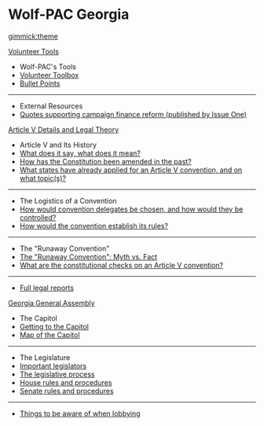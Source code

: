 <!--
  -- Name of your wiki
  -- Do NOT remove the leading `#` character.
  -->

# Wolf-PAC Georgia


<!--
  -- Default theme
  -- (Read: http://dynalon.github.io/mdwiki/#!customizing.md#Theme_chooser)
  -->

[gimmick:theme](flatly)


<!--
  -- Navigation
  -- (Read: http://dynalon.github.io/mdwiki/#!quickstart.md#Adding_a_navigation)
  -->
  
[Volunteer Tools]()

  * Wolf-PAC's Tools
  * [Volunteer Toolbox](https://drive.google.com/open?id=1LnTEeJ4TwiMvRh9R8QlFABL9h7hxzBTF9BtQrNJJ-I8)
  * [Bullet Points](https://docs.google.com/document/d/1c6gITiSLoMagOAT5fL_bH4o5-sPnxLna2aqWpHnhbiA/edit?usp=sharing)
  ----
  * External Resources
  * [Quotes supporting campaign finance reform (published by Issue One)](https://rightonmoney.tumblr.com)
  
[Article V Details and Legal Theory]()

  * Article V and Its History
  * [What does it say, what does it mean?](pages/article_v/history/article_v_explainer.md)
  * [How has the Constitution been amended in the past?](pages/article_v/history/article_v_history.md)
  * [What states have already applied for an Article V convention, and on what topic(s)?](pages/article_v/history/existing_applications.md)
  - - - -
  * The Logistics of a Convention
  * [How would convention delegates be chosen, and how would they be controlled?](pages/article_v/logistics/delegates.md)
  * [How would the convention establish its rules?](pages/article_v/logistics/rules.md)
  ----
  * The "Runaway Convention"
  * [The "Runaway Convention": Myth vs. Fact](pages/article_v/runaway_convention/what_is_it.md)
  * [What are the constitutional checks on an Article V convention?](pages/article_v/runaway_convention/constitutional_checks.md)
  ----
  * [Full legal reports](http://www.wolf-pac.com/resources)
  
[Georgia General Assembly]()

  * The Capitol
  * [Getting to the Capitol](pages/general_assembly/getting_to_the_capitol.md)
  * [Map of the Capitol](https://gba.georgia.gov/sites/gba.georgia.gov/files/related_files/document/Capitol%20Hill%20Map%204-25-2017%20Hi%20Res.pdf)
  ----
  * The Legislature
  * [Important legislators](pages/general_assembly/important_members.md)
  * [The legislative process](pages/general_assembly/legislative_process.md)
  * [House rules and procedures](http://www.house.ga.gov/Documents/Information/HouseRules2019.pdf)
  * [Senate rules and procedures](http://www.senate.ga.gov/sos/Documents/2019SenateRules.pdf)
  ----
  * [Things to be aware of when lobbying](pages/general_assembly/rules_for_lobbying.md)
